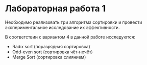 # Лабораторная работа 1
Необходимо реализовать три алгоритма сортировки и провести экспериментальное исследование их эффективности.

В соответствии с вариантом 4 в данной работе исследуются:
* Radix sort (поразрядная сортировка)
* Odd-even sort (сортировка чёт-нечёт)
* Merge Sort (сортировка слиянием)
